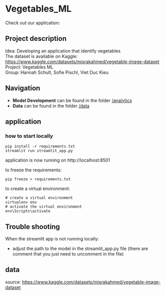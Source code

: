 # Vegetables_ML
Check out our application:

## Project description
Idea: Developing an application that identify vegetables
<br>The dataset is available on Kaggle: https://www.kaggle.com/datasets/misrakahmed/vegetable-image-dataset
<br>Project: Vegetables ML
<br>Group: Hannah Schult, Sofie Pischl, Viet Duc Kieu

## Navigation
- **Model Development** can be found in the folder [/analytics](/analytics)
- **Data** can be found in the folder [/data](/data)

## application
### how to start locally
```
pip install -r requirements.txt
streamlit run streamlit_app.py
```
application is now running on http://localhost:8501

to freeze the requirements:
```
pip freeze > requirements.txt
```

to create a virtual environment:
```
# create a virtual environment
virtualenv env
# activate the virtual environment
env\Scripts\activate
```

## Trouble shooting
When the streamlit app is not running locally:
- adjust the path to the model in the streamlit_app.py file (there are comment that you just need to uncomment in the file)

## data
source: https://www.kaggle.com/datasets/misrakahmed/vegetable-image-dataset
